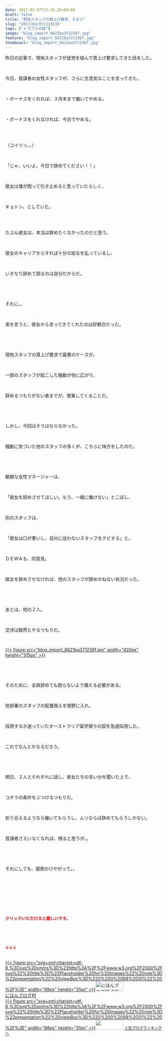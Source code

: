 ```yaml
---
date: 2017-03-07T23:35:35+09:00
draft: false
title: "現地スタッフの賃上げ要求、その２"
slug: "2017/03/07/233535"
tags: ["トラブルの話"]
image: "blog_import_6621ba371236f.jpg"
feature: "blog_import_6621ba371236f.jpg"
thumbnail: "blog_import_6621ba371236f.jpg"
---
```

<p>昨日の記事で、現地スタッフが徒党を組んで賃上げ要求してきた話をした。</p><p> </p><p>今日、首謀者の女性スタッフが、さらに生意気なことを言ってきた。</p><p> </p><p>・ボーナスをくれれば、３月末まで働いてやめる。</p><p> </p><p>・ボーナスをくれなければ、今日でやめる。</p><p> </p><p><br/>（コイツっ、、）</p><p> </p><p>「じゃ、いいよ。今日で辞めてください！！」</p><p> </p><p>彼女は僕が困って引き止めると思っていたらしく、</p><p> </p><p>キョトン、としていた。</p><p> </p><p><br/>たぶん彼女は、本当は辞めたくなかったのだと思う。</p><p> </p><p>彼女のキャリアからすれば十分な給与を払っているし、</p><p> </p><p>いきなり辞めて困るのは自分だからだ。</p><p> </p><p> </p><p>それに、、</p><p> </p><p>実を言うと、彼女から言ってきてくれたのは好都合だった。</p><p> </p><p> </p><p>現地スタッフの賃上げ要求で最悪のケースが、</p><p> </p><p>一部のスタッフが起こした騒動が他に広がり、</p><p> </p><p>辞めるつもりがない者までが、便乗してくることだ。</p><p> </p><p> </p><p>しかし、今回はそうはならなかった。</p><p> </p><p>騒動に気づいた他のスタッフの多くが、こちらに味方をしたのだ。</p><p> </p><p> </p><p>敏腕な女性マネージャーは、</p><p> </p><p>「彼女を辞めさせてほしい。もう、一緒に働けない」とこぼし、</p><p> </p><p>別のスタッフは、</p><p> </p><p>「彼女は口が悪いし、自分に従わないスタッフをクビする」と。</p><p> </p><p>ＤＥＷＡも、同意見。</p><p> </p><p>彼女を辞めさせなければ、他のスタッフが辞めかねない状況だった。</p><p> </p><p> </p><p>あとは、他の２人。</p><p> </p><p>交渉は毅然とやるつもりだ。</p><p> </p><p><a href="blog_import_6621ba371236f.jpg">{{< figure src="blog_import_6621ba371236f.jpg" width="420px" height="315px" >}}</a></p><p> </p><p> </p><p>そのために、全員辞めても困らないよう備える必要がある。</p><p> </p><p>他部署のスタッフの配置換えを視野に入れ、</p><p> </p><p>採用するか迷っていたオーストラリア留学帰りの奴を急遽採用した。</p><p> </p><p>これでなんとかなるだろう。</p><p> </p><p> </p><p>明日、２人とそれぞれに話し、彼女たちの言い分を聞いた上で、</p><p> </p><p>コチラの条件をぶつけるつもりだ。</p><p> </p><p>折り合えるようなら働いてもらうし、ムリならば辞めてもらうしかない。</p><p> </p><p>首謀者さえいなくなれば、残ると思うが。。</p><p> </p><p> </p><p>それにしても、面倒かけやがって。。</p><p> </p><p> </p><p> </p><p> </p><p><font color="#ff0000" size="2"><strong>クリックいただけると嬉しいです。</strong></font></p><p> </p><p> </p><p><font color="#ff0000" size="2"><strong>↓↓↓</strong></font></p><p><br/><a href="ranking.html?p_cid=01260127" target="_blank">{{< figure src="svg+xml;charset=utf-8,%3Csvg%20xmlns%3D%22http%3A%2F%2Fwww.w3.org%2F2000%2Fsvg%22%20title%3D%22Placeholder%20for%20Images%22%20role%3D%22presentation%22%20viewBox%3D%220%200%2088%2031%22%20%2F%3E" width="88px" height="31px" >}}<noscript><img alt="にほんブログ村 海外生活ブログ バリ島情報へ" border="0" height="31" src="https://img-proxy.blog-video.jp/images?url=http%3A%2F%2Foverseas.blogmura.com%2Fbali%2Fimg%2Fbali88_31.gif" width="88"></noscript></a><br/><a href="ranking.html?p_cid=01260127" target="_blank">にほんブログ村</a><br/><a href="link.php?1804582" title="人気ブログランキングへ">{{< figure src="svg+xml;charset=utf-8,%3Csvg%20xmlns%3D%22http%3A%2F%2Fwww.w3.org%2F2000%2Fsvg%22%20title%3D%22Placeholder%20for%20Images%22%20role%3D%22presentation%22%20viewBox%3D%220%200%2088%2031%22%20%2F%3E" width="88px" height="31px" >}}<noscript><img border="0" height="31" src="https://blog.with2.net/img/banner/banner_22.gif" width="88"></noscript></a> <a href="link.php?1804582" style="font-size: 12px;">人気ブログランキングへ</a></p>

